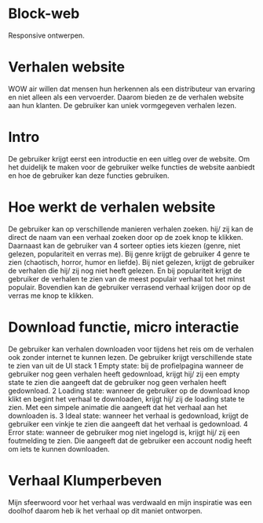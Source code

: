 # Block-web
Responsive ontwerpen.

# Verhalen website
WOW air willen dat mensen hun herkennen als een distributeur van ervaring en niet alleen als een vervoerder. Daarom bieden ze de verhalen website aan hun klanten. De gebruiker kan uniek vormgegeven verhalen lezen.

# Intro
De gebruiker krijgt eerst een introductie en een uitleg over de website. Om het duidelijk te maken voor de gebruiker welke functies de website aanbiedt en hoe de gebruiker kan deze functies gebruiken.

# Hoe werkt de verhalen website
De gebruiker kan op verschillende manieren verhalen zoeken.
hij/ zij kan de direct de naam van een verhaal zoeken door op de zoek knop te klikken. Daarnaast kan de gebruiker van 4 sorteer opties iets kiezen (genre, niet gelezen, populariteit en verras me). Bij genre krijgt de gebruiker 4 genre te zien (chaotisch, horror, humor en liefde). Bij niet gelezen, krijgt de gebruiker de verhalen die hij/ zij nog niet heeft gelezen. En bij populariteit krijgt de gebruiker de verhalen te zien van de meest populair verhaal tot het minst populair. Bovendien kan de gebruiker verrasend verhaal krijgen door op de verras me knop te klikken.

# Download functie, micro interactie
De gebruiker kan verhalen downloaden voor tijdens het reis om de verhalen ook zonder internet te kunnen lezen.
De gebruiker krijgt verschillende state te zien van uit de UI stack
1 Empty state: bij de profielpagina wanneer de gebruiker nog geen verhalen heeft gedownload, krijgt hij/ zij een empty state te zien die aangeeft dat de gebruiker nog geen verhalen heeft gedownload.
2 Loading state: wanneer de gebruiker op de download knop klikt en begint het verhaal te downloaden, krijgt hij/ zij de loading state te zien. Met een simpele animatie die aangeeft dat het verhaal aan het downloaden is.
3 Ideal state: wanneer het verhaal is gedownload, krijgt de gebruiker een vinkje te zien die aangeeft dat het verhaal is gedownload.
4 Error state: wanneer de gebruiker mog niet ingelogd is, krijgt hij/ zij een foutmelding te zien. Die aangeeft dat de gebruiker een account nodig heeft om iets te kunnen downloaden.

# Verhaal Klumperbeven
Mijn sfeerwoord voor het verhaal was verdwaald en mijn inspiratie was een doolhof daarom heb ik het verhaal op dit maniet ontworpen.








